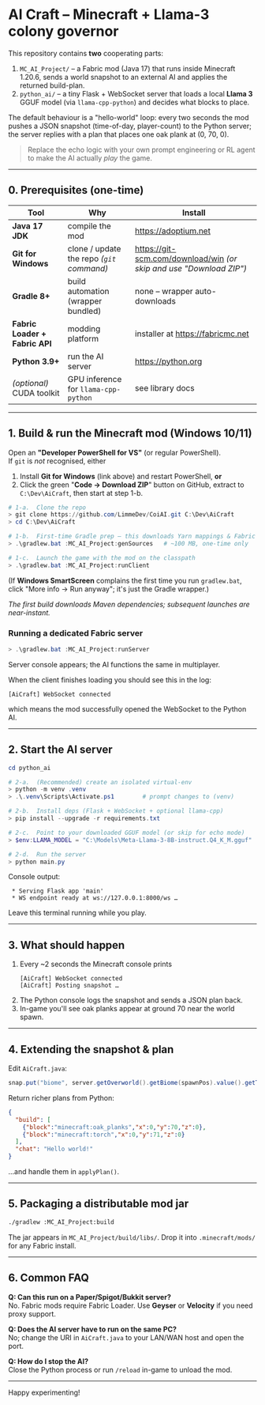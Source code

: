 # AI Craft – Minecraft + Llama-3 colony governor

This repository contains **two** cooperating parts:

1. `MC_AI_Project/` – a Fabric mod (Java 17) that runs inside Minecraft 1.20.6, sends a world snapshot to an external AI and applies the returned build-plan.
2. `python_ai/` – a tiny Flask + WebSocket server that loads a local **Llama 3** GGUF model (via `llama-cpp-python`) and decides what blocks to place.

The default behaviour is a "hello-world" loop: every two seconds the mod pushes a JSON snapshot (time-of-day, player-count) to the Python server; the server replies with a plan that places one oak plank at (0, 70, 0).

> Replace the echo logic with your own prompt engineering or RL agent to make the AI actually *play* the game.

---
## 0. Prerequisites (one-time)

| Tool | Why | Install |
|------|-----|---------|
| **Java 17 JDK** | compile the mod | <https://adoptium.net> |
| **Git for Windows** | clone / update the repo *(`git` command)* | <https://git-scm.com/download/win> *(or skip and use "Download ZIP")* |
| **Gradle 8+** | build automation (wrapper bundled) | none – wrapper auto-downloads |
| **Fabric Loader + Fabric API** | modding platform | installer at <https://fabricmc.net> |
| **Python 3.9+** | run the AI server | <https://python.org> |
| *(optional)* CUDA toolkit | GPU inference for `llama-cpp-python` | see library docs |

---
## 1. Build & run the Minecraft mod  (Windows 10/11)

Open an **"Developer PowerShell for VS"** (or regular PowerShell).  
If `git` is *not* recognised, either
1. Install **Git for Windows** (link above) and restart PowerShell, **or**
2. Click the green "**Code → Download ZIP**" button on GitHub, extract to `C:\Dev\AiCraft`, then start at step 1-b.

```powershell
# 1-a.  Clone the repo
> git clone https://github.com/LimmeDev/CoiAI.git C:\Dev\AiCraft
> cd C:\Dev\AiCraft

# 1-b.  First-time Gradle prep – this downloads Yarn mappings & Fabric jars
> .\gradlew.bat :MC_AI_Project:genSources   # ~100 MB, one-time only

# 1-c.  Launch the game with the mod on the classpath
> .\gradlew.bat :MC_AI_Project:runClient
```

(If **Windows SmartScreen** complains the first time you run `gradlew.bat`, click "More info → Run anyway"; it's just the Gradle wrapper.)

*The first build downloads Maven dependencies; subsequent launches are near-instant.*

### Running a dedicated Fabric **server**
```powershell
> .\gradlew.bat :MC_AI_Project:runServer
```
Server console appears; the AI functions the same in multiplayer.

When the client finishes loading you should see this in the log:
```
[AiCraft] WebSocket connected
```
which means the mod successfully opened the WebSocket to the Python AI.

---
## 2. Start the AI server

```powershell
cd python_ai

# 2-a.  (Recommended) create an isolated virtual-env
> python -m venv .venv
> .\.venv\Scripts\Activate.ps1        # prompt changes to (venv)

# 2-b.  Install deps (Flask + WebSocket + optional llama-cpp)
> pip install --upgrade -r requirements.txt

# 2-c.  Point to your downloaded GGUF model (or skip for echo mode)
> $env:LLAMA_MODEL = "C:\Models\Meta-Llama-3-8B-instruct.Q4_K_M.gguf"

# 2-d.  Run the server
> python main.py
```
Console output:
```
 * Serving Flask app 'main'
 * WS endpoint ready at ws://127.0.0.1:8000/ws …
```

Leave this terminal running while you play.

---
## 3. What should happen
1. Every ~2 seconds the Minecraft console prints
   ```
   [AiCraft] WebSocket connected
   [AiCraft] Posting snapshot …
   ```
2. The Python console logs the snapshot and sends a JSON plan back.
3. In-game you'll see oak planks appear at ground 70 near the world spawn.

---
## 4. Extending the snapshot & plan
Edit `AiCraft.java`:
```java
snap.put("biome", server.getOverworld().getBiome(spawnPos).value().getTranslationKey());
```
Return richer plans from Python:
```json
{
  "build": [
    {"block":"minecraft:oak_planks","x":0,"y":70,"z":0},
    {"block":"minecraft:torch","x":0,"y":71,"z":0}
  ],
  "chat": "Hello world!"
}
```
…and handle them in `applyPlan()`.

---
## 5. Packaging a distributable mod jar
```bash
./gradlew :MC_AI_Project:build
```
The jar appears in `MC_AI_Project/build/libs/`. Drop it into `.minecraft/mods/` for any Fabric install.

---
## 6. Common FAQ

**Q: Can this run on a Paper/Spigot/Bukkit server?**  
No. Fabric mods require Fabric Loader. Use **Geyser** or **Velocity** if you need proxy support.

**Q: Does the AI server have to run on the same PC?**  
No; change the URI in `AiCraft.java` to your LAN/WAN host and open the port.

**Q: How do I stop the AI?**  
Close the Python process or run `/reload` in-game to unload the mod.

---
Happy experimenting! 